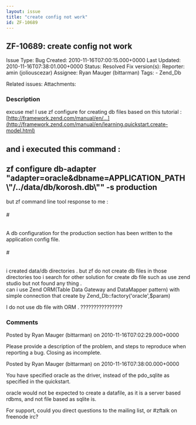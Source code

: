 ```yaml
---
layout: issue
title: "create config not work"
id: ZF-10689
---
```


ZF-10689: create config not work
--------------------------------

 Issue Type: Bug Created: 2010-11-16T07:00:15.000+0000 Last Updated: 2010-11-16T07:38:01.000+0000 Status: Resolved Fix version(s): 
 Reporter:  amin (joliouscezar)  Assignee:  Ryan Mauger (bittarman)  Tags: - Zend\_Db
 
 Related issues: 
 Attachments: 
### Description

excuse me! I use zf configure for creating db files based on this tutorial : [http://framework.zend.com/manual/en/…](http://framework.zend.com/manual/en/learning.quickstart.create-model.html)

and i executed this command :
-----------------------------

 zf configure db-adapter "adapter=oracle&dbname=APPLICATION\_PATH \\"/../data/db/korosh.db\\"" -s production
------------------------------------------------------------------------------------------------------------

but zf command line tool response to me :

###### \#

A db configuration for the production section has been written to the application config file.

###### \#

i created data/db directories . but zf do not create db files in those directories too i search for other solution for create db file such as use zend studio but not found any thing .  
 can i use Zend ORM(Table Data Gateway and DataMapper pattern) with simple connection that create by Zend\_Db::factory('oracle',$param)

I do not use db file with ORM . ????????????????

 

 

### Comments

Posted by Ryan Mauger (bittarman) on 2010-11-16T07:02:29.000+0000

Please provide a description of the problem, and steps to reproduce when reporting a bug. Closing as incomplete.

 

 

Posted by Ryan Mauger (bittarman) on 2010-11-16T07:38:00.000+0000

You have specified oracle as the driver, instead of the pdo\_sqlite as specified in the quickstart.

oracle would not be expected to create a datafile, as it is a server based rdbms, and not file based as sqlite is.

For support, could you direct questions to the mailing list, or #zftalk on freenode irc?

 

 